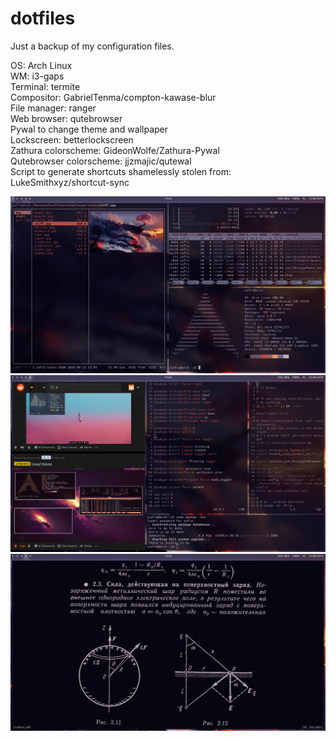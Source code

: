# dotfiles

Just a backup of my configuration files.

OS: Arch Linux\
WM: i3-gaps\
Terminal: termite\
Compositor: GabrielTenma/compton-kawase-blur\
File manager: ranger\
Web browser: qutebrowser\
Pywal to change theme and wallpaper\
Lockscreen: betterlockscreen\
Zathura colorscheme: GideonWolfe/Zathura-Pywal\
Qutebrowser colorscheme: jjzmajic/qutewal\
Script to generate shortcuts shamelessly stolen from: LukeSmithxyz/shortcut-sync

![Alt text](Pictures/Screenshots/2019-06-12T13:32:11+03:00.png?raw=true "Screenshot")
![Alt text](Pictures/Screenshots/2019-06-12T13:26:56+03:00.png?raw=true "Screenshot")
![Alt text](Pictures/Screenshots/2019-06-12T13:22:37+03:00.png?raw=true "Screenshot")

